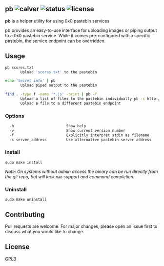 pb ![calver](https://img.shields.io/badge/calver-2018.08.14-22bfda.svg?style=flat-square) ![status](https://img.shields.io/badge/status-working-green.svg?style=flat-square) ![license](https://img.shields.io/badge/license-GPL3-blue.svg?style=flat-square)
------

**pb** is a helper utility for using 0x0 pastebin services

pb  provides  an  easy-to-use  interface  for  uploading images or piping output to a 0x0
pastebin service. While it comes pre-configured with a  specific  pastebin,  the  service
endpoint can be overridden.

## Usage

```bash
pb scores.txt
       Upload 'scores.txt' to the pastebin

echo 'Secret info' | pb
       Upload piped output to the pastebin

find . -type f -name '*.js' -print | pb -f
       Upload a list of files to the pastebin individually pb -s http://0x0.st scores.txt
       Upload a file to a different pastebin endpoint
```

### Options

```bash
  -h                        Show help
  -v                        Show current version number
  -f                        Explicitly interpret stdin as filename
  -s server_address         Use alternative pastebin server address
```

### Install

`sudo make install`

_Note: On systems without admin access the binary can be run directly from the
git repo, but will lack `man` support and command completion._

### Uninstall

`sudo make uninstall`

## Contributing

Pull requests are welcome. For major changes, please open an issue first to
discuss what you would like to change.

## License
[GPL3](LICENSE)
